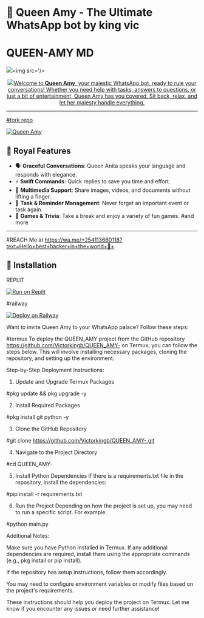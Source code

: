 # 👑 Queen Amy - The Ultimate WhatsApp bot by king vic
# QUEEN-AMY MD 
   <a><img src='https://i.imgur.com/arHOrNQ.jpeg'/></a><a><img src='/></a>
<p align="center">
<p align="center">
  <a href="https://git.io/typing-svg"><img src="https://readme-typing-svg.demolab.com?font=EB+Garamond&weight=800&size=28&duration=4000&pause=1000&random=false&width=435&lines=+•★⃝ QUEEN-+amy-+V2★⃝•;MULTI-DEVICE+WHATSAPP+BOT;DEVELOPED+BY+vic
> *"Why be a servant to your chat, when you can have a Queen?"*

Welcome to **Queen Amy**, your majestic WhatsApp bot, ready to rule your conversations! Whether you need help with tasks, answers to questions, or just a bit of entertainment, Queen Amy has you covered. Sit back, relax, and let her majesty handle everything.

---
#fork repo

[![Queen Amy](https://img.shields.io/badge/Queen%40Amy-WhatsApp%20Bot-brightpink)](https://github.com/Victorkingb/Queen-amy)

## 🌟 Royal Features

- 🗣 **Graceful Conversations**: Queen Anita speaks your language and responds with elegance.
- ⚡ **Swift Commands**: Quick replies to save you time and effort.
- 📸 **Multimedia Support**: Share images, videos, and documents without lifting a finger.
- 📅 **Task & Reminder Management**: Never forget an important event or task again.
- 🎲 **Games & Trivia**: Take a break and enjoy a variety of fun games.
#and more
---

#REACH Me at
https://wa.me/+254113660118?text=Hello+best+hacker+in+the+world+🙂+
## 🏰 Installation
REPLIT

[![Run on Replit](https://replit.com/badge/github/Victorkingb/Queen-amy)](https://replit.com/github/Victorkingb/Queen-amy)

#railway

[![Deploy on Railway](https://railway.app/button.svg)](https://railway.app/new/template?template=https://github.com/Victorkingb/Queen-amy)

Want to invite Queen Amy to your WhatsApp palace? Follow these steps:

#termux
To deploy the QUEEN_AMY project from the GitHub repository https://github.com/Victorkingb/QUEEN_AMY- on Termux, you can follow the steps below. This will involve installing necessary packages, cloning the repository, and setting up the environment.

Step-by-Step Deployment Instructions:

1. Update and Upgrade Termux Packages

#pkg update && pkg upgrade -y


2. Install Required Packages

#pkg install git python -y


3. Clone the GitHub Repository

#git clone https://github.com/Victorkingb/QUEEN_AMY-.git


4. Navigate to the Project Directory

#cd QUEEN_AMY-


5. Install Python Dependencies If there is a requirements.txt file in the repository, install the dependencies:

#pip install -r requirements.txt


6. Run the Project Depending on how the project is set up, you may need to run a specific script. For example:

#python main.py



Additional Notes:

Make sure you have Python installed in Termux. If any additional dependencies are required, install them using the appropriate commands (e.g., pkg install or pip install).

If the repository has setup instructions, follow them accordingly.

You may need to configure environment variables or modify files based on the project's requirements.


These instructions should help you deploy the project on Termux. Let me know if you encounter any issues or need further assistance!


